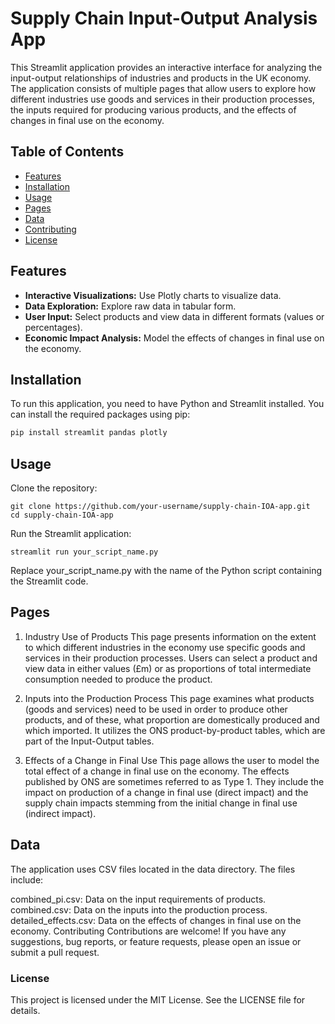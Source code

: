 # Supply Chain Input-Output Analysis App

This Streamlit application provides an interactive interface for analyzing the input-output relationships of industries and products in the UK economy. The application consists of multiple pages that allow users to explore how different industries use goods and services in their production processes, the inputs required for producing various products, and the effects of changes in final use on the economy.

## Table of Contents

- [Features](#features)
- [Installation](#installation)
- [Usage](#usage)
- [Pages](#pages)
- [Data](#data)
- [Contributing](#contributing)
- [License](#license)

## Features

- **Interactive Visualizations:** Use Plotly charts to visualize data.
- **Data Exploration:** Explore raw data in tabular form.
- **User Input:** Select products and view data in different formats (values or percentages).
- **Economic Impact Analysis:** Model the effects of changes in final use on the economy.

## Installation

To run this application, you need to have Python and Streamlit installed. You can install the required packages using pip:

```sh
pip install streamlit pandas plotly
```
## Usage
Clone the repository:
```
git clone https://github.com/your-username/supply-chain-IOA-app.git
cd supply-chain-IOA-app
```
Run the Streamlit application:
```
streamlit run your_script_name.py
```
Replace your_script_name.py with the name of the Python script containing the Streamlit code.

## Pages
1. Industry Use of Products
This page presents information on the extent to which different industries in the economy use specific goods and services in their production processes. Users can select a product and view data in either values (£m) or as proportions of total intermediate consumption needed to produce the product.

2. Inputs into the Production Process
This page examines what products (goods and services) need to be used in order to produce other products, and of these, what proportion are domestically produced and which imported. It utilizes the ONS product-by-product tables, which are part of the Input-Output tables.

3. Effects of a Change in Final Use
This page allows the user to model the total effect of a change in final use on the economy. The effects published by ONS are sometimes referred to as Type 1. They include the impact on production of a change in final use (direct impact) and the supply chain impacts stemming from the initial change in final use (indirect impact).

## Data
The application uses CSV files located in the data directory. The files include:

combined_pi.csv: Data on the input requirements of products.
combined.csv: Data on the inputs into the production process.
detailed_effects.csv: Data on the effects of changes in final use on the economy.
Contributing
Contributions are welcome! If you have any suggestions, bug reports, or feature requests, please open an issue or submit a pull request.

### License
This project is licensed under the MIT License. See the LICENSE file for details.
